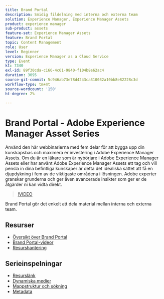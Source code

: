 ```yaml
---
title: Brand Portal
description: Smidig fildelning med interna och externa team
solution: Experience Manager, Experience Manager Assets
product: experience manager
sub-product: assets
feature-set: Experience Manager Assets
feature: Brand Portal
topic: Content Management
role: User
level: Beginner
version: Experience Manager as a Cloud Service
type: Event
kt: 7340
exl-id: 89f30cda-c166-4c61-9840-f104b8e62ac4
duration: 3095
source-git-commit: 5c946ab73e78d4243ca310032a10bb8e82228c3d
workflow-type: tm+mt
source-wordcount: '150'
ht-degree: 2%

---
```


# Brand Portal - Adobe Experience Manager Asset Series

Använd den här webbinarierna med fem delar för att bygga upp din kunskapsbas och maximera er investering i Adobe Experience Manager Assets. Om du är en läkare som är nybörjare i Adobe Experience Manager Assets eller har använt Adobe Experience Manager Assets ett tag och vill pensla in dina befintliga kunskaper är detta det idealiska sättet att få en djupdykning i fem av de viktigaste områdena i lösningen. Adobe experter granskar grunderna och ger även avancerade insikter som ger er de åtgärder ni kan vidta direkt.

>[!VIDEO](https://video.tv.adobe.com/v/332133/?quality=12&learn=on&hidetitle=true)

Brand Portal gör det enkelt att dela material mellan interna och externa team.

## Resurser

* [Översikt över Brand Portal](https://experienceleague.adobe.com/docs/experience-manager-brand-portal/using/introduction/brand-portal.html?lang=sv-SE)
* [Brand Portal-videor](https://experienceleague.adobe.com/docs/experience-manager-learn/assets/sharing/brand-portal/brand-portal.html?lang=sv-SE)
* [Resurshantering](https://experienceleague.adobe.com/docs/experience-manager-brand-portal/using/asset-sourcing-in-brand-portal/brand-portal-asset-sourcing.html?lang=sv-SE)

## Serieinspelningar

* [Resurslänk](asset-link.md)
* [Dynamiska medier](dynamic-media.md)
* [Mappstruktur och sökning](folder-structure-search.md)
* [Metadata](metadata.md)
